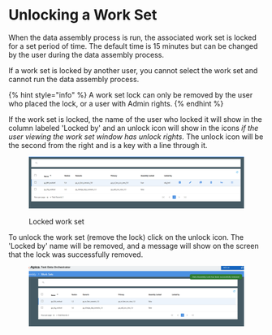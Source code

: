 # Unlocking a Work Set

When the data assembly process is run, the associated work set is locked for a set period of time.  The default time is 15 minutes but can be changed by the user during the data assembly process.

If a work set is locked by another user, you cannot select the work set and cannot run the data assembly process.

{% hint style="info" %}
A work set lock can only be removed by the user who placed the lock, or a user with Admin rights.
{% endhint %}

If the work set is locked, the name of the user who locked it will show in the column labeled 'Locked by' and an unlock icon will show in the icons _if the user viewing the work set window has unlock rights._  The unlock icon will be the second from the right and is a key with a line through it.

<figure><img src="../../../../../.gitbook/assets/image (955).png" alt=""><figcaption><p>Locked work set</p></figcaption></figure>

To unlock the work set (remove the lock) click on the unlock icon.  The 'Locked by' name will be removed, and a message will show on the screen that the lock was successfully removed.

<figure><img src="../../../../../.gitbook/assets/image (956).png" alt=""><figcaption></figcaption></figure>
